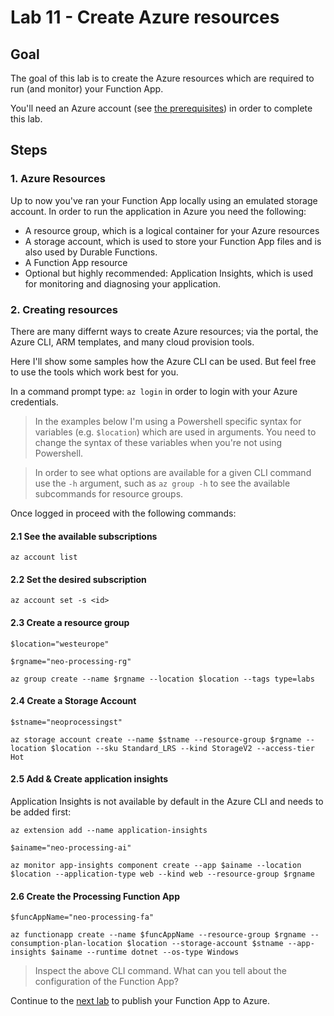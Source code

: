 # Lab 11 -  Create Azure resources

## Goal

The goal of this lab is to create the Azure resources which are required to run (and monitor) your Function App. 

You'll need an Azure account (see [the prerequisites](0_prerequisites.md)) in order to complete this lab.

## Steps

### 1. Azure Resources

Up to now you've ran your Function App locally using an emulated storage account. In order to run the application in Azure you need the following:

- A resource group, which is a logical container for your Azure resources
- A storage account, which is used to store your Function App files and is also used by Durable Functions.
- A Function App resource
- Optional but highly recommended: Application Insights, which is used for monitoring and diagnosing your application.

### 2. Creating resources

There are many differnt ways to create Azure resources; via the portal, the Azure CLI, ARM templates, and many cloud provision tools.

Here I'll show some samples how the Azure CLI can be used. But feel free to use the tools which work best for you.

In a command prompt type: `az login` in order to login with your Azure credentials.

> In the examples below I'm using a Powershell specific syntax for variables (e.g. `$location`) which are used in arguments. You need to change the syntax of these variables when you're not using Powershell.

> In order to see what options are available for a given CLI command use the `-h` argument, such as `az group -h` to see the available subcommands for resource groups.

Once logged in proceed with the following commands:

#### 2.1 See the available subscriptions
`az account list`

#### 2.2 Set the desired subscription
`az account set -s <id>`

#### 2.3 Create a resource group
`$location="westeurope"`

`$rgname="neo-processing-rg"`

`az group create --name $rgname --location $location --tags type=labs`

#### 2.4 Create a Storage Account  
`$stname="neoprocessingst"`

`az storage account create --name $stname --resource-group $rgname --location $location --sku Standard_LRS --kind StorageV2 --access-tier Hot`

#### 2.5 Add & Create application insights
Application Insights is not available by default in the Azure CLI and needs to be added first:

`az extension add --name application-insights`

`$ainame="neo-processing-ai"`

`az monitor app-insights component create --app $ainame --location $location --application-type web --kind web --resource-group $rgname`

#### 2.6 Create the Processing Function App
`$funcAppName="neo-processing-fa"`

`az functionapp create --name $funcAppName --resource-group $rgname --consumption-plan-location $location --storage-account $stname --app-insights $ainame --runtime dotnet --os-type Windows`

> Inspect the above CLI command. What can you tell about the configuration of the Function App?

Continue to the [next lab](12_publish_to_azure.md) to publish your Function App to Azure.
